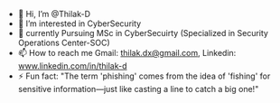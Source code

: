 - 👋 Hi, I’m @Thilak-D
- 👀 I’m interested in CyberSecurity
- 🌱 currently Pursuing MSc in CyberSecuirty (Specialized in Security Operations Center-SOC)
- 📫 How to reach me Gmail: thilak.dx@gmail.com, Linkedin: www.linkedin.com/in/thilak-d
- ⚡ Fun fact: "The term 'phishing' comes from the idea of 'fishing' for sensitive information—just like casting a line to catch a big one!"

<!---
Thilak-D/Thilak-D is a ✨ special ✨ repository because its `README.md` (this file) appears on your GitHub profile.
You can click the Preview link to take a look at your changes.
--->
